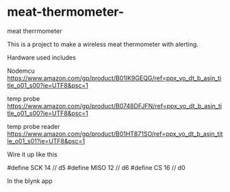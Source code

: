 # meat-thermometer-
meat therrmometer

This is a project to make a wireless meat thermometer with alerting. 

Hardware used includes 

Nodemcu 
https://www.amazon.com/gp/product/B01IK9GEQG/ref=ppx_yo_dt_b_asin_title_o01_s00?ie=UTF8&psc=1

temp probe
https://www.amazon.com/gp/product/B0748DFJFN/ref=ppx_yo_dt_b_asin_title_o01_s00?ie=UTF8&psc=1

temp probe reader
https://www.amazon.com/gp/product/B01HT871SO/ref=ppx_yo_dt_b_asin_title_o01_s01?ie=UTF8&psc=1


Wire it up like this 

#define SCK 14 // d5
#define MISO 12 // d6
#define CS 16 // d0



In the blynk app 


